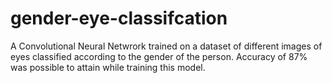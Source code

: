 # gender-eye-classifcation
A Convolutional Neural Netwrork trained on a dataset of different images of eyes classified according to the gender of the person.
Accuracy of 87% was possible to attain while training this model.
